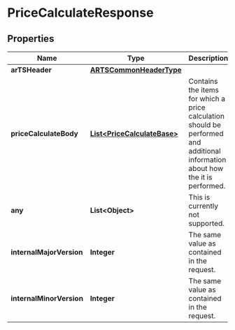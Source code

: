 # PriceCalculateResponse

## Properties
Name | Type | Description | Notes
------------ | ------------- | ------------- | -------------
**arTSHeader** | [**ARTSCommonHeaderType**](ARTSCommonHeaderType.md) |  |  [optional]
**priceCalculateBody** | [**List&lt;PriceCalculateBase&gt;**](PriceCalculateBase.md) | Contains the items for which a price calculation should be performed and additional information about how the it is performed. |  [optional]
**any** | **List&lt;Object&gt;** | This is currently not supported. |  [optional]
**internalMajorVersion** | **Integer** | The same value as contained in the request. | 
**internalMinorVersion** | **Integer** | The same value as contained in the request. |  [optional]
